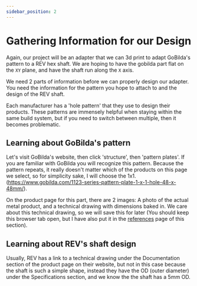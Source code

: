```yaml
---
sidebar_position: 2
---
```


# Gathering Information for our Design

Again, our project will be an adapter that we can 3d print to adapt GoBilda's pattern to a REV hex shaft. We are hoping to have the gobilda part flat on the `XY` plane, and have the shaft run along the `X` axis.

We need 2 parts of information before we can properly design our adapter. You need the information for the pattern you hope to attach to and the design of the REV shaft.

Each manufacturer has a 'hole pattern' that they use to design their products. These patterns are immensely helpful when staying within the same build system, but if you need to switch between multiple, then it becomes problematic.

## Learning about GoBilda's pattern

Let's visit GoBilda's website, then click 'structure', then 'pattern plates'. If you are familiar with GoBilda you will recognize this pattern. Because the pattern repeats, it really doesn't matter which of the products on this page we select, so for simplicity sake, I will choose the 1x1. (https://www.gobilda.com/1123-series-pattern-plate-1-x-1-hole-48-x-48mm/).

On the product page for this part, there are 2 images: A photo of the actual metal product, and a technical drawing with dimensions baked in. We care about this technical drawing, so we will save this for later (You should keep this browser tab open, but I have also put it in the [references](./references) page of this section).

## Learning about REV's shaft design

Usually, REV has a link to a technical drawing under the Documentation section of the product page on their website, but not in this case because the shaft is such a simple shape, instead they have the OD (outer diameter) under the Specifications section, and we know the the shaft has a 5mm OD.

